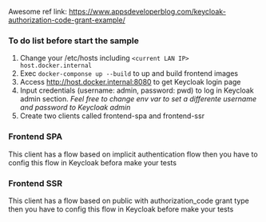 Awesome ref link: https://www.appsdeveloperblog.com/keycloak-authorization-code-grant-example/

### To do list before start the sample

1. Change your /etc/hosts including `<current LAN IP> host.docker.internal`
2. Exec `docker-componse up --build` to up and build frontend images
3. Access http://host.docker.internal:8080 to get Keycloak login page
4. Input credentials (username: admin, password: pwd) to log in Keycloak admin section. *Feel free to change env var to set a differente username and password to Keycloak admin*
5. Create two clients called frontend-spa and frontend-ssr


### Frontend SPA

This client has a flow based on implicit authentication flow then you have to config this flow in Keycloak befora make your tests

### Frontend SSR

This client has a flow based on public with authorization_code grant type then you have to config this flow in Keycloak before make your tests